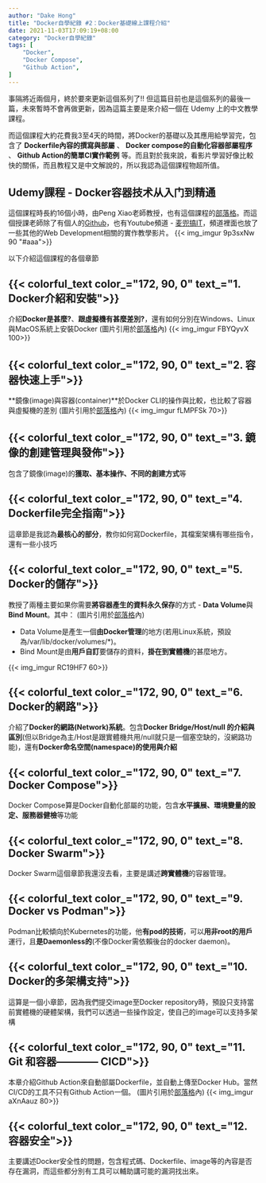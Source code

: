 ```yaml
---
author: "Dake Hong"
title: "Docker自學紀錄 #2：Docker基礎線上課程介紹"
date: 2021-11-03T17:09:19+08:00
category: "Docker自學紀錄"
tags: [
    "Docker",
    "Docker Compose",
    "Github Action",
]
---
```

事隔將近兩個月，終於要來更新這個系列了!! 但這篇目前也是這個系列的最後一篇，未來暫時不會再做更新，因為這篇主要是來介紹一個在 Udemy 上的中文教學課程。
<!--more-->
而這個課程大約花費我3至4天的時間，將Docker的基礎以及其應用給學習完，包含了 __Dockerfile內容的撰寫與部屬__ 、 __Docker compose的自動化容器部屬程序__ 、 __Github Action的簡單CI實作範例__ 等。而且對於我來說，看影片學習好像比較快的關係，而且教程又是中文解說的，所以我認為這個課程物超所值。

## Udemy課程 - Docker容器技术从入门到精通
這個課程時長約16個小時，由Peng Xiao老師教授，也有這個課程的[部落格](https://www.docker.tips)。而這個授課老師除了有個人的[Github](https://github.com/xiaopeng163)，也有Youtube頻道 - [麦兜搞IT](https://www.youtube.com/channel/UCmjdhwMGSut8mZ1CqnRjjUw)，頻道裡面也放了一些其他的Web Development相關的實作教學影片。
{{< img_imgur 9p3sxNw 90 "#aaa">}}

以下介紹這個課程的各個章節
## {{< colorful_text color_="172, 90, 0" text_="1. Docker介紹和安裝">}}
介紹**Docker是甚麼?**、**跟虛擬機有甚麼差別?**，還有如何分別在Windows、Linux與MacOS系統上安裝Docker (圖片引用於[部落格](https://dockertips.readthedocs.io/en/latest/docker-install/docker-intro.html)內)
{{< img_imgur FBYQyvX 100>}}

## {{< colorful_text color_="172, 90, 0" text_="2. 容器快速上手">}}
**鏡像(image)與容器(container)**於Docker CLI的操作與比較，也比較了容器與虛擬機的差別 (圖片引用於[部落格](https://dockertips.readthedocs.io/en/latest/container-quickstart/container-vs-vm.html)內)
{{< img_imgur fLMPFSk 70>}}

## {{< colorful_text color_="172, 90, 0" text_="3. 鏡像的創建管理與發佈">}}
包含了鏡像(image)的**獲取、基本操作、不同的創建方式**等

## {{< colorful_text color_="172, 90, 0" text_="4. Dockerfile完全指南">}}
這章節是我認為**最核心的部分**，教你如何寫Dockerfile，其檔案架構有哪些指令，還有一些小技巧

## {{< colorful_text color_="172, 90, 0" text_="5. Docker的儲存">}}
教授了兩種主要如果你需要**將容器產生的資料永久保存**的方式 - **Data Volume**與**Bind Mount**。其中： (圖片引用於[部落格](https://dockertips.readthedocs.io/en/latest/docker-volume/intro.html)內)
- Data Volume是產生一個**由Docker管理**的地方(若用Linux系統，預設為/var/lib/docker/volumes/*)。
- Bind Mount是由**用戶自訂**要儲存的資料，**掛在到實體機**的甚麼地方。

{{< img_imgur RC19HF7 60>}}

## {{< colorful_text color_="172, 90, 0" text_="6. Docker的網路">}}
介紹了**Docker的網路(Network)系統**。包含**Docker Bridge/Host/null 的介紹與區別**(但以Bridge為主/Host是跟實體機共用/null就只是一個塞空缺的，沒網路功能)，還有**Docker命名空間(namespace)的使用與介紹**

## {{< colorful_text color_="172, 90, 0" text_="7. Docker Compose">}}
Docker Compose算是Docker自動化部屬的功能，包含**水平擴展、環境變量的設定、服務器健檢**等功能

## {{< colorful_text color_="172, 90, 0" text_="8. Docker Swarm">}}
Docker Swarm這個章節我還沒去看，主要是講述**跨實體機**的容器管理。

## {{< colorful_text color_="172, 90, 0" text_="9. Docker vs Podman">}}
Podman比較傾向於Kubernetes的功能，他**有pod的技術**，可以**用非root的用戶**運行，且**是Daemonless的**(不像Docker需依賴後台的docker daemon)。

## {{< colorful_text color_="172, 90, 0" text_="10. Docker的多架構支持">}}
這算是一個小章節，因為我們提交image至Docker repository時，預設只支持當前實體機的硬體架構，我們可以透過一些操作設定，使自己的image可以支持多架構

## {{< colorful_text color_="172, 90, 0" text_="11. Git 和容器———— CICD">}}
本章介紹Github Action來自動部屬Dockerfile，並自動上傳至Docker Hub。當然CI/CD的工具不只有Github Action一個。 (圖片引用於[部落格](https://dockertips.readthedocs.io/en/latest/docker-cicd/intro.html)內)
{{< img_imgur aXnAauz 80>}}

## {{< colorful_text color_="172, 90, 0" text_="12. 容器安全">}}
主要講述Docker安全性的問題，包含程式碼、Dockerfile、image等的內容是否存在漏洞，而這些都分別有工具可以輔助講可能的漏洞找出來。